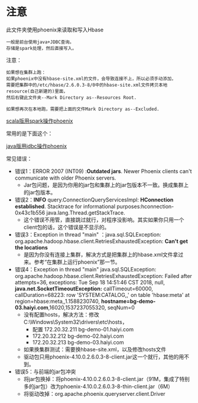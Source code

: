 # 注意

此文件夹使用phoenix来读取和写入Hbase

    一般是前台使用java+JDBC查询。
    存储是spark处理，然后直接写入。

注意：

    如果想在集群上跑：
    如果phoenix中没有hbase-site.xml的文件，会导致连接不上，所以必须手动添加，
    需要把集群中的/etc/hbase/2.6.0.3-8/0中的hbase-site.xml文件拷贝本地resource(自己新建的)里面，
    然后右键此文件夹--Mark Directory as--Resources Root.

    如果想再次在本地跑，需要把上面的文件Mark Directory as--Excluded.


[scala版用spark操作phoenix](ReadUseSpark.scala)

常用的是下面这个：

[java版用jdbc操作phoenix](ReadUseJdbc.java)


常见错误：
- 错误1：ERROR 2007 (INT09) :**Outdated jars**. Newer Phoenix clients can't communicate with older Phoenix servers.
  - Jar包问题，是因为你用的jar包和集群上的jar包版本不一致。换成集群上的jar包版本。
- 错误2：**INFO** query.ConnectionQueryServicesImpl: **HConnection established**. Stacktrace for informational
  purposes:hconnection-0x43c1b556 java.lang.Thread.getStackTrace.
  - 这个错误不用管，直接跳过就行，对程序没影响。其实如果你只用一个client包的话，这个错误是不显示的。
- 错误3：Exception in thread "main" ：java.sql.SQLException: org.apache.hadoop.hbase.client.RetriesExhaustedException:
  **Can't get the locations**
  - 是因为你没有连接上集群，解决方式是把集群上的hbase.xml文件拿过来。参考“在集群上运行phoenix”那一节。
- 错误4：Exception in thread "main" java.sql.SQLException: org.apache.hadoop.hbase.client.RetriesExhaustedException:
  Failed after attempts=36, exceptions: Tue Sep 18 14:51:46 CST 2018, null, **java.net.SocketTimeoutException:**
  callTimeout=60000, callDuration=68223: row 'SYSTEM:CATALOG,,' on table 'hbase:meta' at
  region=hbase:meta,,1.1588230740, **hostname=bg-demo-03.haiyi.com**,16020,1537237055320, seqNum=0
  - 没有配置hosts，解决方法：修改C:\Windows\System32\drivers\etc\hosts，
    - 配置 172.20.32.211 bg-demo-01.haiyi.com
    - 172.20.32.212 bg-demo-02.haiyi.com
    - 172.20.32.213 bg-demo-03.haiyi.com
  - 如果换集群测试：需要换hbase-site.xml，以及修改hosts文件
  - 驱动包只用phoenix-4.10.0.2.6.0.3-8-client.jar这一个就行，其他的用不到。
- 错误5：与前端的jar包冲突
  - 将jar包换掉：将phoenix-4.10.0.2.6.0.3-8-client.jar（91M，集成了特别多的jar包）改为phoenix-4.10.0.2.6.0.3-8-thin-client.jar（6M）
  - 将驱动改掉：org.apache.phoenix.queryserver.client.Driver

